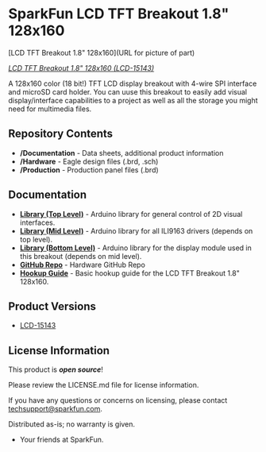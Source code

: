 SparkFun LCD TFT Breakout 1.8" 128x160
========================================

[LCD TFT Breakout 1.8" 128x160](URL for picture of part)

[*LCD TFT Breakout 1.8" 128x160 (LCD-15143)*](https://www.sparkfun.com/products/15143)

A 128x160 color (18 bit!) TFT LCD display breakout with 4-wire SPI interface and microSD card holder. You can uuse this breakout to easily add visual display/interface capabilities to a project as well as all the storage you might need for multimedia files. 

Repository Contents
-------------------

* **/Documentation** - Data sheets, additional product information
* **/Hardware** - Eagle design files (.brd, .sch)
* **/Production** - Production panel files (.brd)

Documentation
--------------
* **[Library (Top Level)](https://github.com/sparkfun/SparkFun_HyperDisplay)** - Arduino library for general control of 2D visual interfaces.
* **[Library (Mid Level)](https://github.com/sparkfun/HyperDisplay_ILI9163C_ArduinoLibrary)** - Arduino library for all ILI9163 drivers (depends on top level).
* **[Library (Bottom Level)](https://github.com/sparkfun/HyperDisplay_KWH018ST01_4WSPI_ArduinoLibrary)** - Arduino library for the display module used in this breakout (depends on mid level).
* **[GitHub Repo](https://github.com/sparkfun/LCD_TFT_Breakout_1in8_128x160)** - Hardware GitHub Repo 
* **[Hookup Guide](https://learn.sparkfun.com/tutorials/tft-lcd-breakout-18in-128x160-hookup-guide)** - Basic hookup guide for the LCD TFT Breakout 1.8" 128x160.
<!-- * **[SparkFun Fritzing repo](https://github.com/sparkfun/Fritzing_Parts)** - Fritzing diagrams for SparkFun products. -->
<!-- * **[SparkFun 3D Model repo](https://github.com/sparkfun/3D_Models)** - 3D models of SparkFun products.  -->
<!-- * **[SparkFun Graphical Datasheets](https://github.com/sparkfun/Graphical_Datasheets)** -Graphical Datasheets for various SparkFun products. -->

Product Versions
----------------
* [LCD-15143](https://www.sparkfun.com/products/15143)

License Information
-------------------

This product is _**open source**_! 

Please review the LICENSE.md file for license information. 

If you have any questions or concerns on licensing, please contact techsupport@sparkfun.com.

Distributed as-is; no warranty is given.

- Your friends at SparkFun.

_<COLLABORATION CREDIT>_

